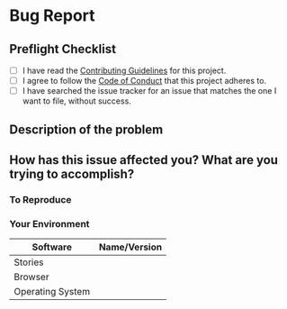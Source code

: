 # Bug Report

## Preflight Checklist

<!-- Please ensure you've completed the following steps by replacing [ ] with [x]-->

- [ ] I have read the [Contributing Guidelines][contributing] for this project.
- [ ] I agree to follow the [Code of Conduct][code_of_conduct] that this project
      adheres to.
- [ ] I have searched the issue tracker for an issue that matches the one I want
      to file, without success.

## Description of the problem

## How has this issue affected you? What are you trying to accomplish?

### To Reproduce

<!--
Your best chance of getting this bug looked at quickly is to provide an example.
-->

### Your Environment

| Software         | Name/Version |
| ---------------- | ------------ |
| Stories          |              |
| Browser          |              |
| Operating System |              |

<!-- prettier-ignore-start -->
[code_of_conduct]: https://github.com/storiesjs/stories/blob/master/CODE_OF_CONDUCT.md
[contributing]: https://github.com/storiesjs/stories/blob/master/CONTRIBUTING.md
<!-- prettier-ignore-end -->